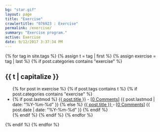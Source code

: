 ```yaml
---
bg: "star.gif"
layout: page
title: "Exercise"
crawlertitle: "076923 : Exercise"
permalink: /exercise/
summary: "Exercise program."
active: Exercise
date: 9/12/2017 3:37:34 PM 
---
```


{% for tag in site.tags %}
  {% assign t = tag | first %}
  {% assign exercise = tag | last %}
  {% if post.categories contains "exercise" %}
  
<h2 class="category-key" id="{{ t | downcase }}">{{ t | capitalize }}</h2>
    
  <ul class="year">
    {% for post in exercise %}
      {% if post.tags contains t %}
        {% if post.categories contains "exercise" %}
        <li>
          {% if post.lastmod %}
            <a href="{{ post.url }}">{{ post.title }}</a> - [<a href="{{ post.url }}#disqus_thread" data-disqus-identifier="{{ post.id }}">0 Comments</a>]
            <span class="date">{{ post.lastmod | date: "%Y-%m-%d"  }}</span>
          {% else %}
            <a href="{{ post.url }}">{{ post.title }} </a> - [<a href="{{ post.url }}#disqus_thread" data-disqus-identifier="{{ post.id }}">0 Comments</a>]
            <span class="date">{{ post.date | date: "%Y-%m-%d"  }}</span>
          {% endif %}
        </li>
      {% endif %}
      {% endif %}
    {% endfor %}
  </ul>

{% endif %}
{% endfor %}


